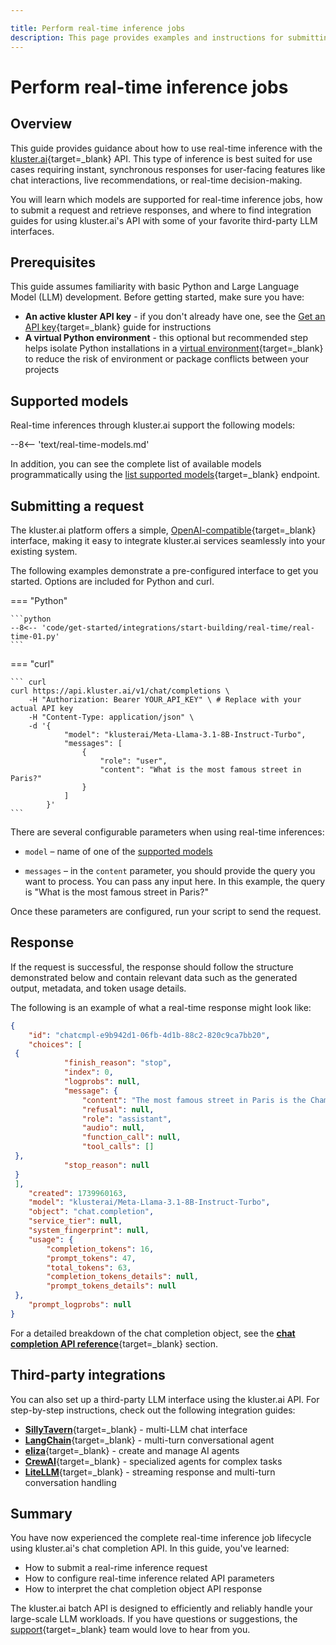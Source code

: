 ```yaml
---

title: Perform real-time inference jobs
description: This page provides examples and instructions for submitting and managing real-time jobs using kluster.ai's OpenAI-compatible API.
---
```


# Perform real-time inference jobs

## Overview

This guide provides guidance about how to use real-time inference with the [kluster.ai](https://platform.kluster.ai/){target=\_blank} API. This type of inference is best suited for use cases requiring instant, synchronous responses for user-facing features like chat interactions, live recommendations, or real-time decision-making.

You will learn which models are supported for real-time inference jobs, how to submit a request and retrieve responses, and where to find integration guides for using kluster.ai's API with some of your favorite third-party LLM interfaces.

## Prerequisites

This guide assumes familiarity with basic Python and Large Language Model (LLM) development. Before getting started, make sure you have:

- **An active kluster API key** - if you don't already have one, see the [Get an API key](/get-started/get-api-key/){target=\_blank} guide for instructions
- **A virtual Python environment** - this optional but recommended step helps isolate Python installations in a [virtual environment](https://packaging.python.org/en/latest/guides/installing-using-pip-and-virtual-environments/){target=\_blank} to reduce the risk of environment or package conflicts between your projects

## Supported models

Real-time inferences through kluster.ai support the following models:

--8<-- 'text/real-time-models.md'

In addition, you can see the complete list of available models programmatically using the [list supported models](/api-reference/reference/#list-supported-models){target=\_blank} endpoint.

## Submitting a request

The kluster.ai platform offers a simple, [OpenAI-compatible](/get-started/openai-compatibility/){target=\_blank} interface, making it easy to integrate kluster.ai services seamlessly into your existing system.

The following examples demonstrate a pre-configured interface to get you started. Options are included for Python and curl.

=== "Python"

    ```python
    --8<-- 'code/get-started/integrations/start-building/real-time/real-time-01.py'
    ```

=== "curl"

    ``` curl
    curl https://api.kluster.ai/v1/chat/completions \
        -H "Authorization: Bearer YOUR_API_KEY" \ # Replace with your actual API key
        -H "Content-Type: application/json" \
        -d '{
                "model": "klusterai/Meta-Llama-3.1-8B-Instruct-Turbo", 
                "messages": [
                    { 
                        "role": "user", 
                        "content": "What is the most famous street in Paris?" 
                    }
                ]
            }'
    ```

There are several configurable parameters when using real-time inferences:

- `model` – name of one of the [supported models](#supported-models)

- `messages` – in the `content` parameter, you should provide the query you want to process. You can pass any input here. In this example, the query is "What is the most famous street in Paris?"

Once these parameters are configured, run your script to send the request.

## Response

If the request is successful, the response should follow the structure demonstrated below and contain relevant data such as the generated output, metadata, and token usage details. 

The following is an example of what a real-time response might look like:

```Json title="Response"
{
    "id": "chatcmpl-e9b942d1-06fb-4d1b-88c2-820c9ca7bb20",
    "choices": [
 {
            "finish_reason": "stop",
            "index": 0,
            "logprobs": null,
            "message": {
                "content": "The most famous street in Paris is the Champs-Élysées.",
                "refusal": null,
                "role": "assistant",
                "audio": null,
                "function_call": null,
                "tool_calls": []
 },
            "stop_reason": null
 }
 ],
    "created": 1739960163,
    "model": "klusterai/Meta-Llama-3.1-8B-Instruct-Turbo",
    "object": "chat.completion",
    "service_tier": null,
    "system_fingerprint": null,
    "usage": {
        "completion_tokens": 16,
        "prompt_tokens": 47,
        "total_tokens": 63,
        "completion_tokens_details": null,
        "prompt_tokens_details": null
 },
    "prompt_logprobs": null
}
```

For a detailed breakdown of the chat completion object, see the [**chat completion API reference**](/api-reference/reference#chat-completion-object){target=\_blank} section.

## Third-party integrations

You can also set up a third-party LLM interface using the kluster.ai API. For step-by-step instructions, check out the following integration guides:

- [**SillyTavern**](/get-started/integrations/sillytavern){target=\_blank} - multi-LLM chat interface
- [**LangChain**](/get-started/integrations/langchain/){target=\_blank} - multi-turn conversational agent
- [**eliza**](/get-started/integrations/eliza/){target=\_blank} - create and manage AI agents
- [**CrewAI**](/get-started/integrations/crewai/){target=\_blank} - specialized agents for complex tasks
- [**LiteLLM**](/get-started/integrations/litellm/){target=\_blank} - streaming response and multi-turn conversation handling

## Summary

You have now experienced the complete real-time inference job lifecycle using kluster.ai's chat completion API. In this guide, you've learned:

- How to submit a real-rime inference request
- How to configure real-time inference related API parameters
- How to interpret the chat completion object API response

The kluster.ai batch API is designed to efficiently and reliably handle your large-scale LLM workloads. If you have questions or suggestions, the [support](mailto:support@kluster.ai){target=\_blank} team would love to hear from you.